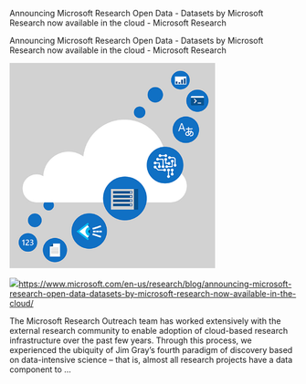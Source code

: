 Announcing Microsoft Research Open Data - Datasets by Microsoft Research now available in the cloud - Microsoft Research

Announcing Microsoft Research Open Data - Datasets by Microsoft Research now available in the cloud - Microsoft Research

![](../_resources/45fed814de621ffdf434a9af2d1cb02e.png)

![](../_resources/a81027d5436132a5f05d0eb581b4c62d.png)https://www.microsoft.com/en-us/research/blog/announcing-microsoft-research-open-data-datasets-by-microsoft-research-now-available-in-the-cloud/

The Microsoft Research Outreach team has worked extensively with the external research community to enable adoption of cloud-based research infrastructure over the past few years. Through this process, we experienced the ubiquity of Jim Gray’s fourth paradigm of discovery based on data-intensive science – that is, almost all research projects have a data component to …